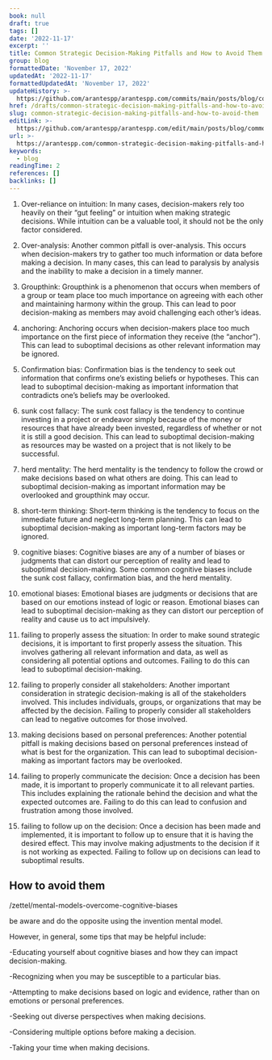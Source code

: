 ```yaml
---
book: null
draft: true
tags: []
date: '2022-11-17'
excerpt: ''
title: Common Strategic Decision-Making Pitfalls and How to Avoid Them
group: blog
formattedDate: 'November 17, 2022'
updatedAt: '2022-11-17'
formattedUpdatedAt: 'November 17, 2022'
updateHistory: >-
  https://github.com/arantespp/arantespp.com/commits/main/posts/blog/common-strategic-decision-making-pitfalls-and-how-to-avoid-them.md
href: /drafts/common-strategic-decision-making-pitfalls-and-how-to-avoid-them
slug: common-strategic-decision-making-pitfalls-and-how-to-avoid-them
editLink: >-
  https://github.com/arantespp/arantespp.com/edit/main/posts/blog/common-strategic-decision-making-pitfalls-and-how-to-avoid-them.md
url: >-
  https://arantespp.com/common-strategic-decision-making-pitfalls-and-how-to-avoid-them
keywords:
  - blog
readingTime: 2
references: []
backlinks: []
---
```


1. Over-reliance on intuition: In many cases, decision-makers rely too heavily on their “gut feeling” or intuition when making strategic decisions. While intuition can be a valuable tool, it should not be the only factor considered.

2. Over-analysis: Another common pitfall is over-analysis. This occurs when decision-makers try to gather too much information or data before making a decision. In many cases, this can lead to paralysis by analysis and the inability to make a decision in a timely manner.

3. Groupthink: Groupthink is a phenomenon that occurs when members of a group or team place too much importance on agreeing with each other and maintaining harmony within the group. This can lead to poor decision-making as members may avoid challenging each other’s ideas.

4. anchoring: Anchoring occurs when decision-makers place too much importance on the first piece of information they receive (the “anchor”). This can lead to suboptimal decisions as other relevant information may be ignored.

5. Confirmation bias: Confirmation bias is the tendency to seek out information that confirms one’s existing beliefs or hypotheses. This can lead to suboptimal decision-making as important information that contradicts one’s beliefs may be overlooked.

6. sunk cost fallacy: The sunk cost fallacy is the tendency to continue investing in a project or endeavor simply because of the money or resources that have already been invested, regardless of whether or not it is still a good decision. This can lead to suboptimal decision-making as resources may be wasted on a project that is not likely to be successful.

7. herd mentality: The herd mentality is the tendency to follow the crowd or make decisions based on what others are doing. This can lead to suboptimal decision-making as important information may be overlooked and groupthink may occur.

8. short-term thinking: Short-term thinking is the tendency to focus on the immediate future and neglect long-term planning. This can lead to suboptimal decision-making as important long-term factors may be ignored.

9. cognitive biases: Cognitive biases are any of a number of biases or judgments that can distort our perception of reality and lead to suboptimal decision-making. Some common cognitive biases include the sunk cost fallacy, confirmation bias, and the herd mentality.

10. emotional biases: Emotional biases are judgments or decisions that are based on our emotions instead of logic or reason. Emotional biases can lead to suboptimal decision-making as they can distort our perception of reality and cause us to act impulsively.

11. failing to properly assess the situation: In order to make sound strategic decisions, it is important to first properly assess the situation. This involves gathering all relevant information and data, as well as considering all potential options and outcomes. Failing to do this can lead to suboptimal decision-making.

12. failing to properly consider all stakeholders: Another important consideration in strategic decision-making is all of the stakeholders involved. This includes individuals, groups, or organizations that may be affected by the decision. Failing to properly consider all stakeholders can lead to negative outcomes for those involved.

13. making decisions based on personal preferences: Another potential pitfall is making decisions based on personal preferences instead of what is best for the organization. This can lead to suboptimal decision-making as important factors may be overlooked.

14. failing to properly communicate the decision: Once a decision has been made, it is important to properly communicate it to all relevant parties. This includes explaining the rationale behind the decision and what the expected outcomes are. Failing to do this can lead to confusion and frustration among those involved.

15. failing to follow up on the decision: Once a decision has been made and implemented, it is important to follow up to ensure that it is having the desired effect. This may involve making adjustments to the decision if it is not working as expected. Failing to follow up on decisions can lead to suboptimal results.

## How to avoid them

/zettel/mental-models-overcome-cognitive-biases

be aware and do the opposite using the invention mental model.

However, in general, some tips that may be helpful include:

-Educating yourself about cognitive biases and how they can impact decision-making.

-Recognizing when you may be susceptible to a particular bias.

-Attempting to make decisions based on logic and evidence, rather than on emotions or personal preferences.

-Seeking out diverse perspectives when making decisions.

-Considering multiple options before making a decision.

-Taking your time when making decisions.
